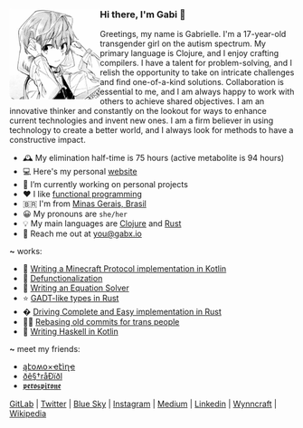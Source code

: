 <div>
  <img align="left" height="160px" src="profile.png" alt="Profile picture">

  <h3>Hi there, I'm Gabi 👋</h3>

  Greetings, my name is Gabrielle. I'm a 17-year-old transgender girl on the autism spectrum. My primary language is Clojure, and I enjoy crafting compilers. I have a talent for problem-solving, and I relish the opportunity to take on intricate challenges and find one-of-a-kind solutions. Collaboration is essential to me, and I am always happy to work with others to achieve shared objectives. I am an innovative thinker and constantly on the lookout for ways to enhance current technologies and invent new ones. I am a firm believer in using technology to create a better world, and I always look for methods to have a constructive impact.
  <br>
</div>

- 🕰 My elimination half-time is 75 hours (active metabolite is 94 hours)
- 💻 Here's my personal [website](https://gabx.io)
- 🔭 I’m currently working on personal projects
- ❤ I like [functional programming](https://en.wikipedia.org/wiki/Functional_programming)
- 🇧🇷 I'm from [Minas Gerais, Brasil](https://en.wikipedia.org/wiki/Minas_Gerais)
- 😀 My pronouns are `she/her`
- 💡 My main languages are [Clojure](https://clojure.org/) and [Rust](https://www.rust-lang.org/)
- 📮 Reach me out at <a href="mailto:you@gabx.io">you@gabx.io</a>

**~** works:
- 📖 [Writing a Minecraft Protocol implementation in Kotlin](https://aripiprazole.medium.com/writing-a-minecraft-protocol-implementation-in-kotlin-9276c584bd42)
- 🧪 [Defunctionalization](https://aripiprazole.medium.com/defunctionalization-5fd03b21813e)
- 🧮 [Writing an Equation Solver](https://dev.to/aripiprazole/writing-an-equation-solver-6b2)
- ⭐ [GADT-like types in Rust](https://dev.to/aripiprazole/gadt-like-types-in-rust-4hcp)
- � [Driving Complete and Easy implementation in Rust](https://dev.to/aripiprazole/driving-complete-and-easy-bidirectional-typechecking-for-higher-rank-polymorphism-in-rust-4856) 
- 🏳️‍⚧️ [Rebasing old commits for trans people](https://aripiprazole.medium.com/rebasing-old-commits-for-trans-people-3740d1bc1157)
- 🧪 [Writing Haskell in Kotlin](https://github.com/aripiprazole/ekko/tree/main/docs)

**~** meet my friends:

- [ąէօʍօ×ҽէìղҽ](https://github.com/atomoxetine)
- [ðê§†råÐïðl](https://github.com/oestradiol)
- [𝖕𝖊𝖗𝖔𝖘𝖕𝖎𝖗𝖔𝖓𝖊](https://github.com/perospirone)

[GitLab](https://gitlab.com/lurasidone) |
[Twitter](https://twitter.com/io_gabx) |
[Blue Sky](https://bsky.app/profile/aripiprazole.dev) |
[Instagram](https://www.instagram.com/io.gabx) |
[Medium](https://medium.com/@aripiprazole) |
[Linkedin](https://www.linkedin.com/in/gabrielle-guimaraes-oliveira) |
[Wynncraft](https://wynncraft.com/stats/player/Brexpiprazole) |
[Wikipedia](https://en.wikipedia.org/wiki/Aripiprazole)
